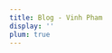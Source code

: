 ```yaml
---
title: Blog - Vinh Pham
display: ''
plum: true
---
```


<SubNav />

<ListPosts only-date type="blog" />